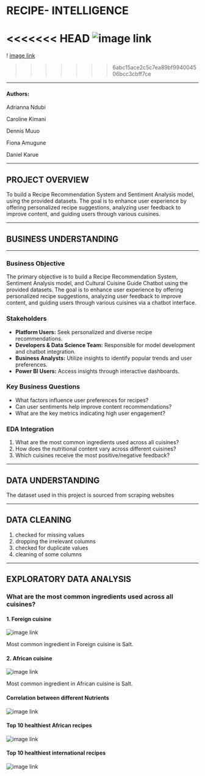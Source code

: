# RECIPE- INTELLIGENCE

<<<<<<< HEAD
![image link](https://github.com/muturi-cyber/Recipe-Intelligence-/blob/main/pexels-janetrangdoan-1132047.jpg)
=======
! [image link](https://github.com/muturi-cyber/Recipe-Intelligence-/blob/main/pexels-janetrangdoan-1132047.jpg)
>>>>>>> 6abc15ace2c5c7ea89bf994004506bcc3cbff7ce

---

#### Authors:
Adrianna Ndubi

Caroline Kimani

Dennis Muuo

Fiona Amugune

Daniel Karue

---

## PROJECT OVERVIEW
To build a Recipe Recommendation System and Sentiment Analysis model, using the provided datasets. The goal is to enhance user experience by offering personalized recipe suggestions, analyzing user feedback to improve content, and guiding users through various cuisines.

---

## BUSINESS UNDERSTANDING

---

### Business Objective
The primary objective is to build a Recipe Recommendation System, Sentiment Analysis model, and Cultural Cuisine Guide Chatbot using the provided datasets. The goal is to enhance user experience by offering personalized recipe suggestions, analyzing user feedback to improve content, and guiding users through various cuisines via a chatbot interface.

### Stakeholders
- **Platform Users:** Seek personalized and diverse recipe recommendations.
- **Developers & Data Science Team:** Responsible for model development and chatbot integration.
- **Business Analysts:** Utilize insights to identify popular trends and user preferences.
- **Power BI Users:** Access insights through interactive dashboards.

### Key Business Questions
- What factors influence user preferences for recipes?
- Can user sentiments help improve content recommendations?
- What are the key metrics indicating high user engagement?

### EDA Integration
1. What are the most common ingredients used across all cuisines?
2. How does the nutritional content vary across different cuisines?
3. Which cuisines receive the most positive/negative feedback?

---

## DATA UNDERSTANDING
The dataset used in this project is sourced from scraping websites

---

## DATA CLEANING
1. checked for missing values
2. dropping the irrelevant columns
3. checked for duplicate values
4. cleaning of some columns

---

## EXPLORATORY DATA  ANALYSIS


### What are the most common ingredients used across all cuisines?

#### 1. Foreign cuisine
 
![image link](https://github.com/muturi-cyber/Recipe-Intelligence-/blob/main/top%2010%20ingdnts%20in%20foreign%20cuisine.png)

Most common ingredient in Foreign cuisine is Salt.

#### 2. African cuisine

![image link](https://github.com/muturi-cyber/Recipe-Intelligence-/blob/main/top%2010%20ingdnt%20african%20cuisine.png)

Most common ingredient in African cuisine is Salt.

#### Correlation between different Nutrients

![image link](https://github.com/muturi-cyber/Recipe-Intelligence-/blob/main/corr%20btn%20diff%20nutrients.png)

#### Top 10 healthiest African recipes

![image link](https://github.com/muturi-cyber/Recipe-Intelligence-/blob/main/top%2010%20healthiest%20african%20recipies.png)

#### Top 10 healthiest international recipes

![image link](https://github.com/muturi-cyber/Recipe-Intelligence-/blob/main/top%2010%20healthiest%20internl%20recipies.png)













